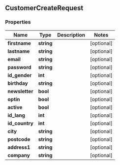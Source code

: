 ## CustomerCreateRequest

### Properties
Name | Type | Description | Notes
------------ | ------------- | ------------- | -------------
**firstname** | **string** |  | [optional] 
**lastname** | **string** |  | [optional] 
**email** | **string** |  | [optional] 
**password** | **string** |  | [optional] 
**id_gender** | **int** |  | [optional] 
**birthday** | **string** |  | [optional] 
**newsletter** | **bool** |  | [optional] 
**optin** | **bool** |  | [optional] 
**active** | **bool** |  | [optional] 
**id_lang** | **int** |  | [optional] 
**id_country** | **int** |  | [optional] 
**city** | **string** |  | [optional] 
**postcode** | **string** |  | [optional] 
**address1** | **string** |  | [optional] 
**company** | **string** |  | [optional] 


